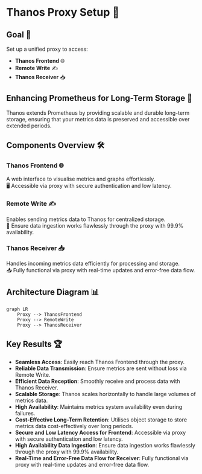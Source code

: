 # Thanos Proxy Setup 🚀

## Goal 🎯
Set up a unified proxy to access:
- **Thanos Frontend** 🌐
- **Remote Write** ✍️
- **Thanos Receiver** 📥

## Enhancing Prometheus for Long-Term Storage 💾
Thanos extends Prometheus by providing scalable and durable long-term storage, ensuring that your metrics data is preserved and accessible over extended periods.

## Components Overview 🛠️

### Thanos Frontend 🌐
A web interface to visualise metrics and graphs effortlessly.  
🖥️ Accessible via proxy with secure authentication and low latency.

### Remote Write ✍️
Enables sending metrics data to Thanos for centralized storage.  
📡 Ensure data ingestion works flawlessly through the proxy with 99.9% availability.

### Thanos Receiver 📥
Handles incoming metrics data efficiently for processing and storage.  
📥 Fully functional via proxy with real-time updates and error-free data flow.

## Architecture Diagram 📊

```mermaid
graph LR
    Proxy --> ThanosFrontend
    Proxy --> RemoteWrite
    Proxy --> ThanosReceiver
```

## Key Results 🏆
- **Seamless Access**: Easily reach Thanos Frontend through the proxy.
- **Reliable Data Transmission**: Ensure metrics are sent without loss via Remote Write.
- **Efficient Data Reception**: Smoothly receive and process data with Thanos Receiver.
- **Scalable Storage**: Thanos scales horizontally to handle large volumes of metrics data.
- **High Availability**: Maintains metrics system availability even during failures.
- **Cost-Effective Long-Term Retention**: Utilises object storage to store metrics data cost-effectively over long periods.
- **Secure and Low Latency Access for Frontend**: Accessible via proxy with secure authentication and low latency.
- **High Availability Data Ingestion**: Ensure data ingestion works flawlessly through the proxy with 99.9% availability.
- **Real-Time and Error-Free Data Flow for Receiver**: Fully functional via proxy with real-time updates and error-free data flow.